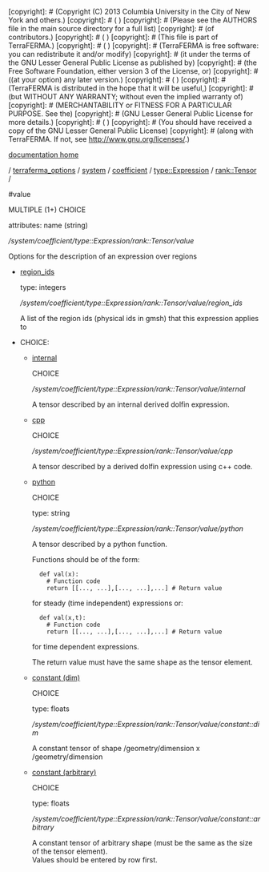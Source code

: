 [copyright]: # (Copyright (C) 2013 Columbia University in the City of New York and others.)
[copyright]: # ( )
[copyright]: # (Please see the AUTHORS file in the main source directory for a full list)
[copyright]: # (of contributors.)
[copyright]: # ( )
[copyright]: # (This file is part of TerraFERMA.)
[copyright]: # ( )
[copyright]: # (TerraFERMA is free software: you can redistribute it and/or modify)
[copyright]: # (it under the terms of the GNU Lesser General Public License as published by)
[copyright]: # (the Free Software Foundation, either version 3 of the License, or)
[copyright]: # ((at your option) any later version.)
[copyright]: # ( )
[copyright]: # (TerraFERMA is distributed in the hope that it will be useful,)
[copyright]: # (but WITHOUT ANY WARRANTY; without even the implied warranty of)
[copyright]: # (MERCHANTABILITY or FITNESS FOR A PARTICULAR PURPOSE. See the)
[copyright]: # (GNU Lesser General Public License for more details.)
[copyright]: # ( )
[copyright]: # (You should have received a copy of the GNU Lesser General Public License)
[copyright]: # (along with TerraFERMA. If not, see <http://www.gnu.org/licenses/>.)

[documentation home](https://github.com/terraferma/terraferma/wiki/Documentation)

/ [terraferma_options](../../../../../terraferma_options.md) / [system](../../../../system.md) / [coefficient](../../../coefficient.md) / [type::Expression](../../type__Expression.md) / [rank::Tensor](../rank__Tensor.md) /

#value

MULTIPLE (1+) CHOICE 

attributes: name (string) 

*/system/coefficient/type::Expression/rank::Tensor/value*

Options for the description of an expression over regions

* [region_ids](value/region_ids.md "child")

    type: integers

    */system/coefficient/type::Expression/rank::Tensor/value/region_ids*

    A list of the region ids (physical ids in gmsh) that this expression applies to

* CHOICE:
    * [internal](value/internal.md "child")

        CHOICE 

        */system/coefficient/type::Expression/rank::Tensor/value/internal*

        A tensor described by an internal derived dolfin expression.

    * [cpp](value/cpp.md "child")

        CHOICE 

        */system/coefficient/type::Expression/rank::Tensor/value/cpp*

        A tensor described by a derived dolfin expression using c++ code.

    * [python](value/python.md "child")

        CHOICE 

        type: string

        */system/coefficient/type::Expression/rank::Tensor/value/python*

        A tensor described by a python function.
        
        Functions should be of the form:
        
            def val(x):
              # Function code
              return [[..., ...],[..., ...],...] # Return value
        
         for steady (time independent) expressions or:
        
            def val(x,t):
              # Function code
              return [[..., ...],[..., ...],...] # Return value
        
         for time dependent expressions.
        
        The return value must have the same shape as the tensor element.

    * [constant (dim)](value/constant__dim.md "child")

        CHOICE 

        type: floats

        */system/coefficient/type::Expression/rank::Tensor/value/constant::dim*

        A constant tensor of shape /geometry/dimension x /geometry/dimension

    * [constant (arbitrary)](value/constant__arbitrary.md "child")

        CHOICE 

        type: floats

        */system/coefficient/type::Expression/rank::Tensor/value/constant::arbitrary*

        A constant tensor of arbitrary shape (must be the same as the size of the tensor element).  
        Values should be entered by row first.

[autogenerated]: # (This file was automatically generated from the schema file:/home/cwilson/repos/github/TerraFERMA/TerraFERMA/buckettools/schemas/function.rng.)


